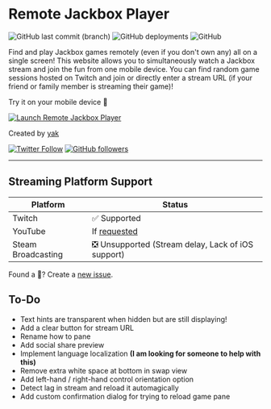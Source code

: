 # Remote Jackbox Player

![GitHub last commit (branch)](https://img.shields.io/github/last-commit/isaacyakl/remote-jackbox-player/master?label=last%20update) ![GitHub deployments](https://img.shields.io/github/deployments/isaacyakl/remote-jackbox-player/production?label=status) ![GitHub](https://img.shields.io/github/license/isaacyakl/remote-jackbox-player)

Find and play Jackbox games remotely (even if you don't own any) all on a single screen! This website allows you to simultaneously watch a Jackbox stream and join the fun from one mobile device. You can find random game sessions hosted on Twitch and join or directly enter a stream URL (if your friend or family member is streaming their game)!

Try it on your mobile device 📲

[![Launch Remote Jackbox Player](https://img.shields.io/badge/Launch-Remote%20Jackbox%20Player%20↗%EF%B8%8F-blue?style=for-the-badge&color=319795)](https://remote-jackbox-player.isaacyakl.com)

Created by [yak](https://isaacyakl.com)

[![Twitter Follow](https://img.shields.io/twitter/follow/isaacyakl?style=social)](https://twitter.com/isaacyakl) [![GitHub followers](https://img.shields.io/github/followers/isaacyakl?style=social)](https://github.com/isaacyakl)

---

## Streaming Platform Support

| Platform           | Status                                                                               |
| ------------------ | ------------------------------------------------------------------------------------ |
| Twitch             | ✅ Supported                                                                         |
| YouTube            | If [requested](https://github.com/isaacyakl/remote-jackbox-player/issues/new/choose) |
| Steam Broadcasting | ❎ Unsupported (Stream delay, Lack of iOS support)                                   |

Found a 🐛? Create a [new issue](https://github.com/isaacyakl/remote-jackbox-player/issues/new/choose).

## To-Do

-  Text hints are transparent when hidden but are still displaying!
-  Add a clear button for stream URL
-  Rename how to pane
-  Add social share preview
-  Implement language localization **(I am looking for someone to help with this)**
-  Remove extra white space at bottom in swap view
-  Add left-hand / right-hand control orientation option
-  Detect lag in stream and reload it automagically
-  Add custom confirmation dialog for trying to reload game pane
